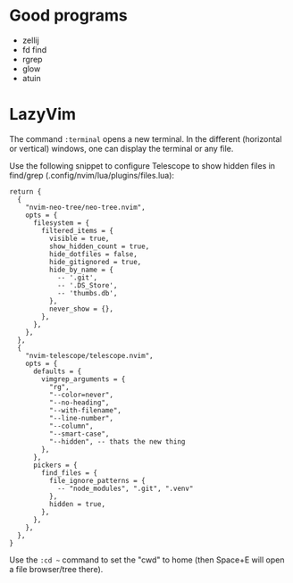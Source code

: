 # Good programs

- zellij
- fd find
- rgrep
- glow
- atuin

# LazyVim

The command `:terminal` opens a new terminal. In the different (horizontal or vertical) windows, one can display the terminal or any file.

Use the following snippet to configure Telescope to show hidden files in find/grep (.config/nvim/lua/plugins/files.lua):
```
return {
  {
    "nvim-neo-tree/neo-tree.nvim",
    opts = {
      filesystem = {
        filtered_items = {
          visible = true,
          show_hidden_count = true,
          hide_dotfiles = false,
          hide_gitignored = true,
          hide_by_name = {
            -- '.git',
            -- '.DS_Store',
            -- 'thumbs.db',
          },
          never_show = {},
        },
      },
    },
  },
  {
    "nvim-telescope/telescope.nvim",
    opts = {
      defaults = {
        vimgrep_arguments = {
          "rg",
          "--color=never",
          "--no-heading",
          "--with-filename",
          "--line-number",
          "--column",
          "--smart-case",
          "--hidden", -- thats the new thing
        },
      },
      pickers = {
        find_files = {
          file_ignore_patterns = {
            -- "node_modules", ".git", ".venv"
          },
          hidden = true,
        },
      },
    },
  },
}
```

Use the `:cd ~` command to set the "cwd" to home (then Space+E will open a file browser/tree there).
